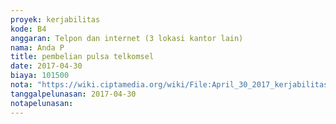 ```yaml
---
proyek: kerjabilitas
kode: B4
anggaran: Telpon dan internet (3 lokasi kantor lain)
nama: Anda P
title: pembelian pulsa telkomsel
date: 2017-04-30
biaya: 101500
nota: "https://wiki.ciptamedia.org/wiki/File:April_30_2017_kerjabilitas_B4_pulsa_2_anda.jpeg"
tanggalpelunasan: 2017-04-30
notapelunasan:
---
```

